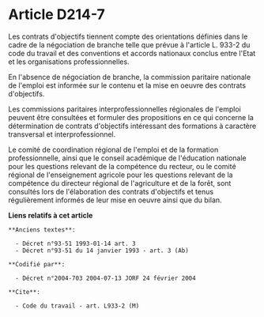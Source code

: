# Article D214-7

Les contrats d'objectifs tiennent compte des orientations définies dans le cadre de la négociation de branche telle que
prévue à l'article L. 933-2 du code du travail et des conventions et accords nationaux conclus entre l'Etat et les
organisations professionnelles.

En l'absence de négociation de branche, la commission paritaire nationale de l'emploi est informée sur le contenu et la mise
en oeuvre des contrats d'objectifs.

Les commissions paritaires interprofessionnelles régionales de l'emploi peuvent être consultées et formuler des propositions
en ce qui concerne la détermination de contrats d'objectifs intéressant des formations à caractère transversal et
interprofessionnel.

Le comité de coordination régional de l'emploi et de la formation professionnelle, ainsi que le conseil académique de
l'éducation nationale pour les questions relevant de la compétence du recteur, ou le comité régional de l'enseignement
agricole pour les questions relevant de la compétence du directeur régional de l'agriculture et de la forêt, sont consultés
lors de l'élaboration des contrats d'objectifs et tenus régulièrement informés de leur mise en oeuvre ainsi que du bilan.

**Liens relatifs à cet article**

	**Anciens textes**:

	  - Décret n°93-51 1993-01-14 art. 3
	  - Décret n°93-51 du 14 janvier 1993 - art. 3 (Ab)

	**Codifié par**:

	  - Décret n°2004-703 2004-07-13 JORF 24 février 2004

	**Cite**:

	  - Code du travail - art. L933-2 (M)

